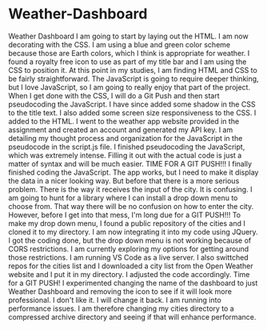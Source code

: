 # Weather-Dashboard
Weather Dashboard
I am going to start by laying out the HTML.
I am now decorating with the CSS. I am using a blue and green color scheme because those are Earth colors, which I think is appropriate for weather. 
I found a royalty free icon to use as part of my title bar and I am using the CSS to position it. 
At this point in my studies, I am finding HTML and CSS to be fairly straightforward. The JavaScript is going to require deeper thinking, but I love JavaScript, so I am going to really enjoy that part of the project. When I get done with the CSS, I will do a Git Push and then start pseudocoding the JavaScript. 
I have since added some shadow in the CSS to the title text. I also added some screen size responsiveness to the CSS.
I added <script src="script.js"></script> to the HTML.
I went to the weather app website provided in the assignment and created an account and generated my API key. 
I am detailing my thought process and organization for the JavaScript in the pseudocode in the script.js file. 
I finished pseudocoding the JavaScript, which was extremely intense. Filling it out with the actual code is just a matter of syntax and will be much easier. 
TIME FOR A GIT PUSH!!!
I finally finished coding the JavaScript. The app works, but I need to make it display the data in a nicer looking way. But before that there is a more serious problem. There is the way it receives the input of the city. It is confusing. I am going to hunt for a library where I can install a drop down menu to choose from. That way there will be no confusion on how to enter the city. However, before I get into that mess, I'm long due for a GIT PUSH!!!
To make my drop down menu, I found a public repository of the cities and I cloned it to my directory. I am now integrating it into my code using JQuery. 
I got the coding done, but the drop down menu is not working because of CORS restrictions. I am currently exploring my options for getting around those restrictions. 
I am running VS Code as a live server. I also swittched repos for the cities list and I downloaded a city list from the Open Weather website and I put it in my directory. 
I adjusted the code accordingly. 
Time for a GIT PUSH!
I experimented changing the name of the dashboard to just Weather Dashboard and removing the icon to see if it will look more professional. I don't like it. I will change it back. 
I am running into performance issues. I am therefore changing my cities directory to a compressed archive directory and seeing if that will enhance performance. 
